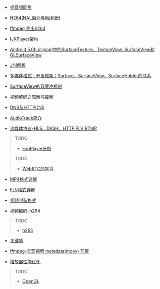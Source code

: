 - [视音频同步](https://www.cnblogs.com/wangguchangqing/p/5900426.html)


- [H264(NAL简介与I帧判断)](https://blog.csdn.net/weiyuefei/article/details/54927058)


- [ffmpeg 导出h264](https://www.cnblogs.com/renhui/p/9223969.html)



- [IJKPlayer架构](https://wenxiaoming.github.io/2018/03/19/analysis-of-ijkplayer/)

- [Android 5.0(Lollipop)中的SurfaceTexture，TextureView, SurfaceView和GLSurfaceView](https://blog.csdn.net/jinzhuojun/article/details/44062175)


- [JNI解析](https://jianghouren.com/archives/dee78ac1.html)


- [多媒体格式；开发框架；Surface、SurfaceView、SurfaceHolder的联系](https://github.com/CharonChui/AndroidNote/blob/master/VideoDevelopment/%E8%A7%86%E9%A2%91%E6%92%AD%E6%94%BE%E7%9B%B8%E5%85%B3%E5%86%85%E5%AE%B9%E6%80%BB%E7%BB%93.md)

- [SurfaceView的双缓冲机制](https://juejin.cn/post/6844903653187256328#heading-8)

- [视频解码之软解与硬解](https://github.com/CharonChui/AndroidNote/blob/master/VideoDevelopment/%E8%A7%86%E9%A2%91%E8%A7%A3%E7%A0%81%E4%B9%8B%E8%BD%AF%E8%A7%A3%E4%B8%8E%E7%A1%AC%E8%A7%A3.md)

- [DNS及HTTPDNS](https://github.com/CharonChui/AndroidNote/blob/master/VideoDevelopment/DNS%E5%8F%8AHTTPDNS.md)

- [AudioTrack简介](https://github.com/CharonChui/AndroidNote/blob/master/VideoDevelopment/AudioTrack%E7%AE%80%E4%BB%8B.md)

- [流媒体协议-HLS、DASH、HTTP FLV RTMP](https://github.com/CharonChui/AndroidNote/tree/master/VideoDevelopment/%E6%B5%81%E5%AA%92%E4%BD%93%E5%8D%8F%E8%AE%AE)

> TODO
> - [ExoPlayer分析](https://github.com/CharonChui/AndroidNote/tree/master/VideoDevelopment/ExoPlayer)

> TODO
> - [WebRTC的学习]()


- [MP4格式详解](https://github.com/CharonChui/AndroidNote/blob/master/VideoDevelopment/%E8%A7%86%E9%A2%91%E5%B0%81%E8%A3%85%E6%A0%BC%E5%BC%8F/MP4%E6%A0%BC%E5%BC%8F%E8%AF%A6%E8%A7%A3.md)

- [FLV格式详解](https://github.com/CharonChui/AndroidNote/blob/master/VideoDevelopment/%E8%A7%86%E9%A2%91%E5%B0%81%E8%A3%85%E6%A0%BC%E5%BC%8F/FLV.md)

- [视频封装格式](https://github.com/CharonChui/AndroidNote/blob/master/VideoDevelopment/%E8%A7%86%E9%A2%91%E5%B0%81%E8%A3%85%E6%A0%BC%E5%BC%8F/%E8%A7%86%E9%A2%91%E5%B0%81%E8%A3%85%E6%A0%BC%E5%BC%8F.md)

- [视频编码-h264](https://github.com/CharonChui/AndroidNote/blob/master/VideoDevelopment/%E8%A7%86%E9%A2%91%E7%BC%96%E7%A0%81/H264.md) 

> TODO
> - [h265]()

- [关键帧](https://github.com/CharonChui/AndroidNote/blob/master/VideoDevelopment/%E5%85%B3%E9%94%AE%E5%B8%A7.md)


- [ffmpeg-实现视频 metadata(moov) 前置](https://www.jianshu.com/p/f6524ba40ae7)

- [播放器性能优化](https://github.com/CharonChui/AndroidNote/blob/master/VideoDevelopment/%E6%92%AD%E6%94%BE%E5%99%A8%E6%80%A7%E8%83%BD%E4%BC%98%E5%8C%96.md)


>TODO
> - [OpenGL](https://github.com/CharonChui/AndroidNote/tree/master/VideoDevelopment/OpenGL)